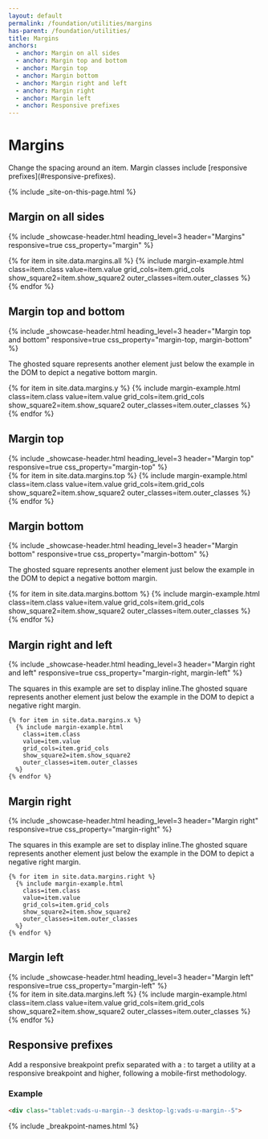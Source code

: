 ```yaml
---
layout: default
permalink: /foundation/utilities/margins
has-parent: /foundation/utilities/
title: Margins
anchors:
  - anchor: Margin on all sides
  - anchor: Margin top and bottom
  - anchor: Margin top
  - anchor: Margin bottom
  - anchor: Margin right and left
  - anchor: Margin right
  - anchor: Margin left
  - anchor: Responsive prefixes
---
```


# Margins

<div class="va-introtext" markdown="1">
  Change the spacing around an item. Margin classes include [responsive prefixes](#responsive-prefixes).
</div>

{% include _site-on-this-page.html %}


## Margin on all sides

<div class="site-showcase">

  {%
    include _showcase-header.html
    heading_level=3
    header="Margins"
    responsive=true
    css_property="margin"
  %}

  <div class="vads-grid-row">
    {% for item in site.data.margins.all %}
      {% include margin-example.html
        class=item.class
        value=item.value
        grid_cols=item.grid_cols
        show_square2=item.show_square2
        outer_classes=item.outer_classes
      %}
    {% endfor %}
  </div>
</div>

## Margin top and bottom

<div class="site-showcase">
  {%
    include _showcase-header.html
    heading_level=3
    header="Margin top and bottom"
    responsive=true
    css_property="margin-top, margin-bottom"
  %}
  <p>The ghosted square represents another element just below the example in the DOM to depict a negative bottom margin.</p>
  <div class="vads-grid-row">
    {% for item in site.data.margins.y %}
      {% include margin-example.html
        class=item.class
        value=item.value
        grid_cols=item.grid_cols
        show_square2=item.show_square2
        outer_classes=item.outer_classes
      %}
    {% endfor %}
  </div>
</div>

## Margin top
<div class="site-showcase">
  {%
    include _showcase-header.html
    heading_level=3
    header="Margin top"
    responsive=true
    css_property="margin-top"
  %}
  <div class="vads-grid-row">
    {% for item in site.data.margins.top %}
      {% include margin-example.html
        class=item.class
        value=item.value
        grid_cols=item.grid_cols
        show_square2=item.show_square2
        outer_classes=item.outer_classes
      %}
    {% endfor %}
  </div>
</div>


## Margin bottom
<div class="site-showcase">
  {%
    include _showcase-header.html
    heading_level=3
    header="Margin bottom"
    responsive=true
    css_property="margin-bottom"
  %}

  <p>The ghosted square represents another element just below the example in the DOM to depict a negative bottom margin.</p>
  <div class="vads-grid-row">
    {% for item in site.data.margins.bottom %}
      {% include margin-example.html
        class=item.class
        value=item.value
        grid_cols=item.grid_cols
        show_square2=item.show_square2
        outer_classes=item.outer_classes
      %}
    {% endfor %}
  </div>
</div>

## Margin right and left
<div class="site-showcase">

  {%
    include _showcase-header.html
    heading_level=3
    header="Margin right and left"
    responsive=true
    css_property="margin-right, margin-left"
  %}

  <p>The squares in this example are set to display inline.The ghosted square represents another element just below the example in the DOM to depict a negative right margin.</p>
  <div class="vads-grid-row">

    {% for item in site.data.margins.x %}
      {% include margin-example.html
        class=item.class
        value=item.value
        grid_cols=item.grid_cols
        show_square2=item.show_square2
        outer_classes=item.outer_classes
      %}
    {% endfor %}
  </div>
</div>

## Margin right
<div class="site-showcase">

  {%
    include _showcase-header.html
    heading_level=3
    header="Margin right"
    responsive=true
    css_property="margin-right"
  %}

  <p>The squares in this example are set to display inline.The ghosted square represents another element just below the example in the DOM to depict a negative right margin.</p>
  <div class="vads-grid-row">

    {% for item in site.data.margins.right %}
      {% include margin-example.html
        class=item.class
        value=item.value
        grid_cols=item.grid_cols
        show_square2=item.show_square2
        outer_classes=item.outer_classes
      %}
    {% endfor %}
  </div>
</div>

## Margin left
<div class="site-showcase">
  {%
    include _showcase-header.html
    heading_level=3
    header="Margin left"
    responsive=true
    css_property="margin-left"
  %}

  <div class="vads-grid-row">
    {% for item in site.data.margins.left %}
      {% include margin-example.html
        class=item.class
        value=item.value
        grid_cols=item.grid_cols
        show_square2=item.show_square2
        outer_classes=item.outer_classes
      %}
    {% endfor %}
  </div>
</div>

## Responsive prefixes

Add a responsive breakpoint prefix separated with a : to target a utility at a responsive breakpoint and higher, following a mobile-first methodology.

### Example

```html
<div class="tablet:vads-u-margin--3 desktop-lg:vads-u-margin--5">
```
{% include _breakpoint-names.html %}